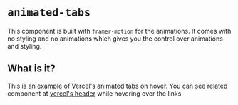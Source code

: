 # `animated-tabs`

This component is built with `framer-motion` for the animations. It comes with no styling and no animations which gives
you the control over animations and styling.

## What is it?

This is an example of Vercel's animated tabs on hover. You can see related component at [vercel's header](https://vercel.com/home) while hovering over the links
